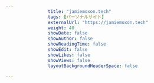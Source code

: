 ---
                title: "jamiemoxon.tech"
                tags: [パーソナルサイト]
                externalUrl: "https://jamiemoxon.tech"
                weight: 40
                showDate: false
                showAuthor: false
                showReadingTime: false
                showEdit: false
                showLikes: false
                showViews: false
                layoutBackgroundHeaderSpace: false
                ---


